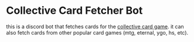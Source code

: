 # Collective Card Fetcher Bot

this is a discord bot that fetches cards for the [collective card game](https://www.collective.gg).
it can also fetch cards from other popular card games (mtg, eternal, ygo, hs, etc).